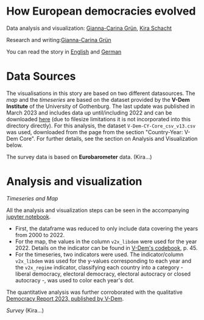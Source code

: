 # How European democracies evolved

Data analysis and visualization: [Gianna-Carina Grün](https://twitter.com/giannagruen), [Kira Schacht](https://twitter.com/daten_drang)

Research and writing:[Gianna-Carina Grün](https://twitter.com/giannagruen)

You can read the story in [English](https://dw.com/a-67110321) and [German](https://dw.com/a-67103631)

# Data Sources

The visualisations in this story are based on two different datasources. The *map* and the *timeseries* are based on the dataset provided by the **V-Dem Institute** of the University of Gothenburg.
The last update was published in March 2023 and includes data up until/including 2022 and can be downloaded [here](https://v-dem.net/data/the-v-dem-dataset/) (due to filesize limitations it is not incorporated into this directory directly). 
For this analysis, the dataset `V-Dem-CY-Core_csv_v13.csv` was used, downloaded from the page from the section "Country-Year: V-Dem Core". For further details, see the section on Analysis and Visualization below.

The survey data is based on **Eurobarometer** data. (Kira...)

# Analysis and visualization

*Timeseries and Map* 

All the analysis and visualization steps can be seen in the accompanying [jupyter notebook](https://github.com/dw-data/liberal-democracies/blob/main/Vdem-Analysis.ipynb). 

- First, the dataframe was reduced to only include data covering the years from 2000 to 2022.
- For the map, the values in the column `v2x_libdem` were used for the year 2022. Details on the indicator can be found in [V-Dem's codebook](https://v-dem.net/documents/24/codebook_v13.pdf), p. 45.
- For the timeseries, two indicators were used. The indicator/column `v2x_libdem` was used for the y-values corresponding to each year and the `v2x_regime` indicator, classifying each country into a category - liberal democracy, electoral democracy, electoral autocracy or closed autocracy -, was used to color each year's dot.

The quantitative analysis was further corroborated with the qualitative [Democracy Report 2023, published by V-Dem](https://v-dem.net/documents/29/V-dem_democracyreport2023_lowres.pdf).

*Survey*
(Kira...)
